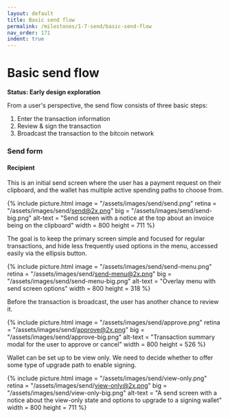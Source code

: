 ```yaml
---
layout: default
title: Basic send flow
permalink: /milestones/1-7-send/basic-send-flow
nav_order: 171
indent: true
---
```


# Basic send flow

**Status: Early design exploration**

From a user's perspective, the send flow consists of three basic steps:

1. Enter the transaction information
1. Review & sign the transaction
1. Broadcast the transaction to the bitcoin network

### Send form

#### Recipient


This is an initial send screen where the user has a payment request on their clipboard, and the wallet has multiple active spending paths to choose from.

{% include picture.html
	image = "/assets/images/send/send.png"
	retina = "/assets/images/send/send@2x.png"
	big = "/assets/images/send/send-big.png"
	alt-text = "Send screen with a notice at the top about an invoice being on the clipboard"
	width = 800
	height = 711
%}

The goal is to keep the primary screen simple and focused for regular transactions, and hide less frequently used options in the menu, accessed easily via the ellipsis button.

{% include picture.html
	image = "/assets/images/send/send-menu.png"
	retina = "/assets/images/send/send-menu@2x.png"
	big = "/assets/images/send/send-menu-big.png"
	alt-text = "Overlay menu with send screen options"
	width = 800
	height = 318
%}

Before the transaction is broadcast, the user has another chance to review it.

{% include picture.html
	image = "/assets/images/send/approve.png"
	retina = "/assets/images/send/approve@2x.png"
	big = "/assets/images/send/approve-big.png"
	alt-text = "Transaction summary modal for the user to approve or cancel"
	width = 800
	height = 526
%}

Wallet can be set up to be view only. We need to decide whether to offer some type of upgrade path to enable signing.

{% include picture.html
	image = "/assets/images/send/view-only.png"
	retina = "/assets/images/send/view-only@2x.png"
	big = "/assets/images/send/view-only-big.png"
	alt-text = "A send screen with a notice about the view-only state and options to upgrade to a signing wallet"
	width = 800
	height = 711
%}


